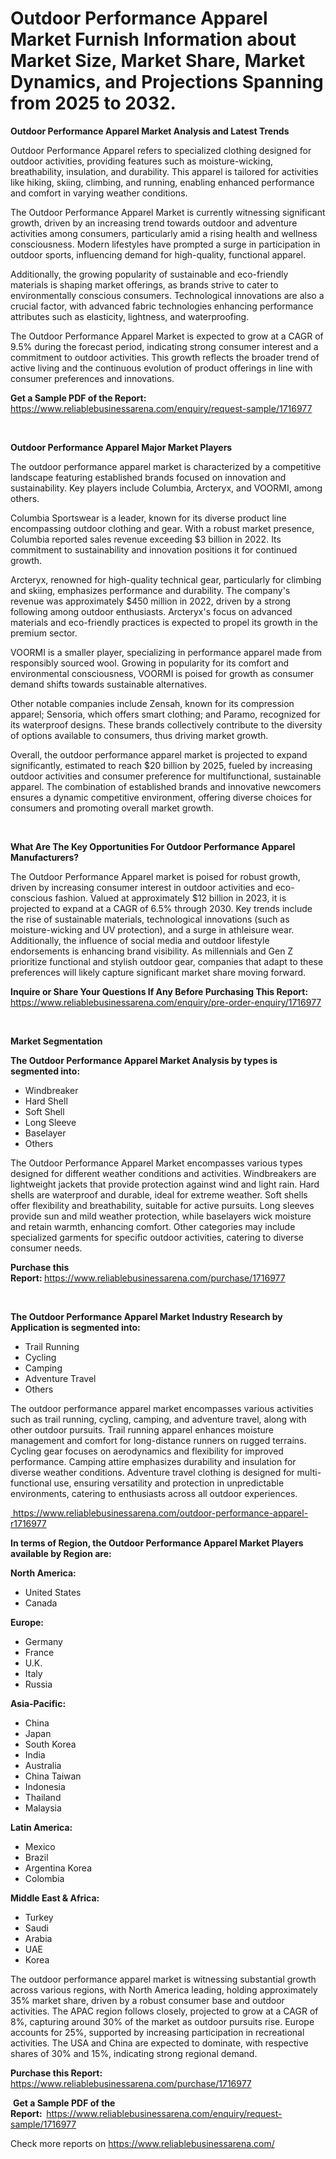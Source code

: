 <p><h1>Outdoor Performance Apparel Market Furnish Information about Market Size, Market Share, Market Dynamics, and Projections Spanning from 2025 to 2032.</h1></p><p><strong>Outdoor Performance Apparel Market Analysis and Latest Trends</strong></p>
<p><p>Outdoor Performance Apparel refers to specialized clothing designed for outdoor activities, providing features such as moisture-wicking, breathability, insulation, and durability. This apparel is tailored for activities like hiking, skiing, climbing, and running, enabling enhanced performance and comfort in varying weather conditions.</p><p>The Outdoor Performance Apparel Market is currently witnessing significant growth, driven by an increasing trend towards outdoor and adventure activities among consumers, particularly amid a rising health and wellness consciousness. Modern lifestyles have prompted a surge in participation in outdoor sports, influencing demand for high-quality, functional apparel. </p><p>Additionally, the growing popularity of sustainable and eco-friendly materials is shaping market offerings, as brands strive to cater to environmentally conscious consumers. Technological innovations are also a crucial factor, with advanced fabric technologies enhancing performance attributes such as elasticity, lightness, and waterproofing. </p><p>The Outdoor Performance Apparel Market is expected to grow at a CAGR of 9.5% during the forecast period, indicating strong consumer interest and a commitment to outdoor activities. This growth reflects the broader trend of active living and the continuous evolution of product offerings in line with consumer preferences and innovations.</p></p>
<p><strong>Get a Sample PDF of the Report:&nbsp;</strong> <a href="https://www.reliablebusinessarena.com/enquiry/request-sample/1716977?utm_campaign=3039&utm_medium=2&utm_source=Github&utm_content=ia&utm_term=05042025&utm_id=outdoor-performance-apparel">https://www.reliablebusinessarena.com/enquiry/request-sample/1716977</a></p>
<p>&nbsp;</p>
<p><strong>Outdoor Performance Apparel Major Market Players</strong></p>
<p><p>The outdoor performance apparel market is characterized by a competitive landscape featuring established brands focused on innovation and sustainability. Key players include Columbia, Arcteryx, and VOORMI, among others.</p><p>Columbia Sportswear is a leader, known for its diverse product line encompassing outdoor clothing and gear. With a robust market presence, Columbia reported sales revenue exceeding $3 billion in 2022. Its commitment to sustainability and innovation positions it for continued growth.</p><p>Arcteryx, renowned for high-quality technical gear, particularly for climbing and skiing, emphasizes performance and durability. The company's revenue was approximately $450 million in 2022, driven by a strong following among outdoor enthusiasts. Arcteryx's focus on advanced materials and eco-friendly practices is expected to propel its growth in the premium sector.</p><p>VOORMI is a smaller player, specializing in performance apparel made from responsibly sourced wool. Growing in popularity for its comfort and environmental consciousness, VOORMI is poised for growth as consumer demand shifts towards sustainable alternatives.</p><p>Other notable companies include Zensah, known for its compression apparel; Sensoria, which offers smart clothing; and Paramo, recognized for its waterproof designs. These brands collectively contribute to the diversity of options available to consumers, thus driving market growth.</p><p>Overall, the outdoor performance apparel market is projected to expand significantly, estimated to reach $20 billion by 2025, fueled by increasing outdoor activities and consumer preference for multifunctional, sustainable apparel. The combination of established brands and innovative newcomers ensures a dynamic competitive environment, offering diverse choices for consumers and promoting overall market growth.</p></p>
<p>&nbsp;</p>
<p><strong>What Are The Key Opportunities For Outdoor Performance Apparel Manufacturers?</strong></p>
<p><p>The Outdoor Performance Apparel market is poised for robust growth, driven by increasing consumer interest in outdoor activities and eco-conscious fashion. Valued at approximately $12 billion in 2023, it is projected to expand at a CAGR of 6.5% through 2030. Key trends include the rise of sustainable materials, technological innovations (such as moisture-wicking and UV protection), and a surge in athleisure wear. Additionally, the influence of social media and outdoor lifestyle endorsements is enhancing brand visibility. As millennials and Gen Z prioritize functional and stylish outdoor gear, companies that adapt to these preferences will likely capture significant market share moving forward.</p></p>
<p><strong>Inquire or Share Your Questions If Any Before Purchasing This Report:</strong> <a href="https://www.reliablebusinessarena.com/enquiry/pre-order-enquiry/1716977?utm_campaign=3039&utm_medium=2&utm_source=Github&utm_content=ia&utm_term=05042025&utm_id=outdoor-performance-apparel">https://www.reliablebusinessarena.com/enquiry/pre-order-enquiry/1716977</a></p>
<p>&nbsp;</p>
<p><strong>Market Segmentation</strong></p>
<p><strong>The Outdoor Performance Apparel Market Analysis by types is segmented into:</strong></p>
<p><ul><li>Windbreaker</li><li>Hard Shell</li><li>Soft Shell</li><li>Long Sleeve</li><li>Baselayer</li><li>Others</li></ul></p>
<p><p>The Outdoor Performance Apparel Market encompasses various types designed for different weather conditions and activities. Windbreakers are lightweight jackets that provide protection against wind and light rain. Hard shells are waterproof and durable, ideal for extreme weather. Soft shells offer flexibility and breathability, suitable for active pursuits. Long sleeves provide sun and mild weather protection, while baselayers wick moisture and retain warmth, enhancing comfort. Other categories may include specialized garments for specific outdoor activities, catering to diverse consumer needs.</p></p>
<p><strong>Purchase this Report:&nbsp;</strong><a href="https://www.reliablebusinessarena.com/purchase/1716977?utm_campaign=3039&utm_medium=2&utm_source=Github&utm_content=ia&utm_term=05042025&utm_id=outdoor-performance-apparel">https://www.reliablebusinessarena.com/purchase/1716977</a></p>
<p>&nbsp;</p>
<p><strong>The Outdoor Performance Apparel Market Industry Research by Application is segmented into:</strong></p>
<p><ul><li>Trail Running</li><li>Cycling</li><li>Camping</li><li>Adventure Travel</li><li>Others</li></ul></p>
<p><p>The outdoor performance apparel market encompasses various activities such as trail running, cycling, camping, and adventure travel, along with other outdoor pursuits. Trail running apparel enhances moisture management and comfort for long-distance runners on rugged terrains. Cycling gear focuses on aerodynamics and flexibility for improved performance. Camping attire emphasizes durability and insulation for diverse weather conditions. Adventure travel clothing is designed for multi-functional use, ensuring versatility and protection in unpredictable environments, catering to enthusiasts across all outdoor experiences.</p></p>
<p><a href="https://www.reliablebusinessarena.com/outdoor-performance-apparel-r1716977?utm_campaign=3039&utm_medium=2&utm_source=Github&utm_content=ia&utm_term=05042025&utm_id=outdoor-performance-apparel">&nbsp;https://www.reliablebusinessarena.com/outdoor-performance-apparel-r1716977</a></p>
<p><strong>In terms of Region, the Outdoor Performance Apparel Market Players available by Region are:</strong></p>
<p>
    <p> <strong> North America: </strong>
        <ul>
            <li>United States</li>
            <li>Canada</li>
        </ul>
        </p> 
    <p> <strong> Europe: </strong>
        <ul>
            <li>Germany</li>
            <li>France</li>
            <li>U.K.</li>
            <li>Italy</li>
            <li>Russia</li>
        </ul>
        </p> 
    <p> <strong> Asia-Pacific: </strong>
        <ul>
            <li>China</li>
            <li>Japan</li>
            <li>South Korea</li>
            <li>India</li>
            <li>Australia</li>
            <li>China Taiwan</li>
            <li>Indonesia</li>
            <li>Thailand</li>
            <li>Malaysia</li>
        </ul>
        </p> 
    <p> <strong> Latin America: </strong>
        <ul>
            <li>Mexico</li>
            <li>Brazil</li>
            <li>Argentina Korea</li>
            <li>Colombia</li>
        </ul>
        </p> 
    <p> <strong> Middle East & Africa: </strong>
        <ul>
            <li>Turkey</li>
            <li>Saudi</li>
            <li>Arabia</li>
            <li>UAE</li>
            <li>Korea</li>
        </ul>
    </p>
    </p>
<p><p>The outdoor performance apparel market is witnessing substantial growth across various regions, with North America leading, holding approximately 35% market share, driven by a robust consumer base and outdoor activities. The APAC region follows closely, projected to grow at a CAGR of 8%, capturing around 30% of the market as outdoor pursuits rise. Europe accounts for 25%, supported by increasing participation in recreational activities. The USA and China are expected to dominate, with respective shares of 30% and 15%, indicating strong regional demand.</p></p>
<p><strong>Purchase this Report: </strong><a href="https://www.reliablebusinessarena.com/purchase/1716977?utm_campaign=3039&utm_medium=2&utm_source=Github&utm_content=ia&utm_term=05042025&utm_id=outdoor-performance-apparel">https://www.reliablebusinessarena.com/purchase/1716977</a></p>
<p>&nbsp;<strong>Get a Sample PDF of the Report:&nbsp;&nbsp;</strong><a href="https://www.reliablebusinessarena.com/enquiry/request-sample/1716977?utm_campaign=3039&utm_medium=2&utm_source=Github&utm_content=ia&utm_term=05042025&utm_id=outdoor-performance-apparel">https://www.reliablebusinessarena.com/enquiry/request-sample/1716977</a></p>
<p><strong></strong></p>
<p>Check more reports on <a href="https://www.reliablebusinessarena.com/?utm_campaign=3039&utm_medium=2&utm_source=Github&utm_content=ia&utm_term=05042025&utm_id=outdoor-performance-apparel">https://www.reliablebusinessarena.com/</a></p>